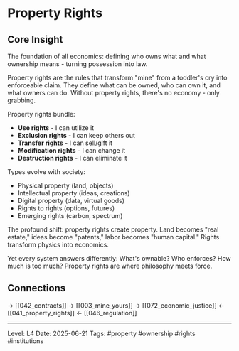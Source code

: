 # Property Rights

## Core Insight
The foundation of all economics: defining who owns what and what ownership means - turning possession into law.

Property rights are the rules that transform "mine" from a toddler's cry into enforceable claim. They define what can be owned, who can own it, and what owners can do. Without property rights, there's no economy - only grabbing.

Property rights bundle:
- **Use rights** - I can utilize it
- **Exclusion rights** - I can keep others out
- **Transfer rights** - I can sell/gift it
- **Modification rights** - I can change it
- **Destruction rights** - I can eliminate it

Types evolve with society:
- Physical property (land, objects)
- Intellectual property (ideas, creations)
- Digital property (data, virtual goods)
- Rights to rights (options, futures)
- Emerging rights (carbon, spectrum)

The profound shift: property rights create property. Land becomes "real estate," ideas become "patents," labor becomes "human capital." Rights transform physics into economics.

Yet every system answers differently: What's ownable? Who enforces? How much is too much? Property rights are where philosophy meets force.

## Connections
→ [[042_contracts]]
→ [[003_mine_yours]]
→ [[072_economic_justice]]
← [[041_property_rights]]
← [[046_regulation]]

---
Level: L4
Date: 2025-06-21
Tags: #property #ownership #rights #institutions